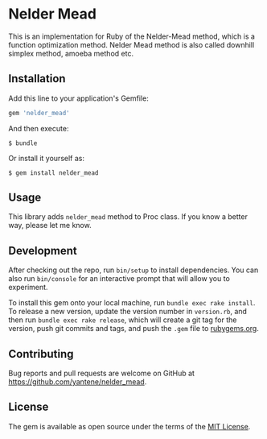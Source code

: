 # Nelder Mead

This is an implementation for Ruby of the Nelder-Mead method,
which is a function optimization method.
Nelder Mead method is also called downhill simplex method, amoeba method etc.

## Installation

Add this line to your application's Gemfile:

```ruby
gem 'nelder_mead'
```

And then execute:

    $ bundle

Or install it yourself as:

    $ gem install nelder_mead

## Usage

This library adds `nelder_mead` method to Proc class.
If you know a better way, please let me know.

## Development

After checking out the repo, run `bin/setup` to install dependencies. You can also run `bin/console` for an interactive prompt that will allow you to experiment.

To install this gem onto your local machine, run `bundle exec rake install`. To release a new version, update the version number in `version.rb`, and then run `bundle exec rake release`, which will create a git tag for the version, push git commits and tags, and push the `.gem` file to [rubygems.org](https://rubygems.org).

## Contributing

Bug reports and pull requests are welcome on GitHub at https://github.com/yantene/nelder_mead.


## License

The gem is available as open source under the terms of the [MIT License](http://opensource.org/licenses/MIT).


